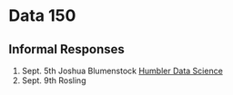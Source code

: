 # Data 150
## Informal Responses

1. Sept. 5th Joshua Blumenstock [Humbler Data Science](blumenstock.html)
2. Sept. 9th Rosling
